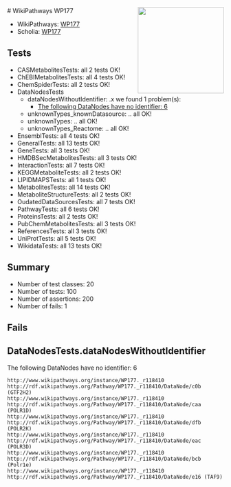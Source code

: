 <img style="float: right; width: 200px" src="https://upload.wikimedia.org/wikipedia/commons/thumb/8/83/Wplogo_with_text_500.png/640px-Wplogo_with_text_500.png" />
# WikiPathways WP177

* WikiPathways: [WP177](https://new.wikipathways.org/pathways/WP177)
* Scholia: [WP177](https://scholia.toolforge.org/wikipathways/WP177)
## Tests
* CASMetabolitesTests: all 2 tests OK!
* ChEBIMetabolitesTests: all 4 tests OK!
* ChemSpiderTests: all 2 tests OK!
* DataNodesTests
    * dataNodesWithoutIdentifier: .x we found 1 problem(s):
        * [The following DataNodes have no identifier: 6](#d2d32fa5)
    * unknownTypes_knownDatasource: .. all OK!
    * unknownTypes: .. all OK!
    * unknownTypes_Reactome: .. all OK!
* EnsemblTests: all 4 tests OK!
* GeneralTests: all 13 tests OK!
* GeneTests: all 3 tests OK!
* HMDBSecMetabolitesTests: all 3 tests OK!
* InteractionTests: all 7 tests OK!
* KEGGMetaboliteTests: all 2 tests OK!
* LIPIDMAPSTests: all 1 tests OK!
* MetabolitesTests: all 14 tests OK!
* MetaboliteStructureTests: all 2 tests OK!
* OudatedDataSourcesTests: all 7 tests OK!
* PathwayTests: all 6 tests OK!
* ProteinsTests: all 2 tests OK!
* PubChemMetabolitesTests: all 3 tests OK!
* ReferencesTests: all 3 tests OK!
* UniProtTests: all 5 tests OK!
* WikidataTests: all 13 tests OK!


## Summary

* Number of test classes: 20
* Number of tests: 100
* Number of assertions: 200
* Number of fails: 1

## Fails

<a name="d2d32fa5" />

## DataNodesTests.dataNodesWithoutIdentifier

The following DataNodes have no identifier: 6
```
http://www.wikipathways.org/instance/WP177._r118410 http://rdf.wikipathways.org/Pathway/WP177._r118410/DataNode/c0b (GTF2H2)
http://www.wikipathways.org/instance/WP177._r118410 http://rdf.wikipathways.org/Pathway/WP177._r118410/DataNode/caa (POLR1D)
http://www.wikipathways.org/instance/WP177._r118410 http://rdf.wikipathways.org/Pathway/WP177._r118410/DataNode/dfb (POLR2K)
http://www.wikipathways.org/instance/WP177._r118410 http://rdf.wikipathways.org/Pathway/WP177._r118410/DataNode/eac (POLR3D)
http://www.wikipathways.org/instance/WP177._r118410 http://rdf.wikipathways.org/Pathway/WP177._r118410/DataNode/bcb (Polr1e)
http://www.wikipathways.org/instance/WP177._r118410 http://rdf.wikipathways.org/Pathway/WP177._r118410/DataNode/e16 (TAF9)
```

